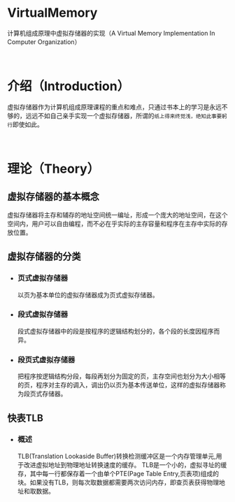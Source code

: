 # VirtualMemory
计算机组成原理中虚拟存储器的实现（A Virtual Memory Implementation In Computer Organization）

<br>

# 介绍（Introduction）
虚拟存储器作为计算机组成原理课程的重点和难点，只通过书本上的学习是永远不够的，远远不如自己亲手实现一个虚拟存储器，所谓的```纸上得来终觉浅，绝知此事要躬行```即使如此。

<br>

# 理论（Theory）

## 虚拟存储器的基本概念
虚拟存储器将主存和辅存的地址空间统一编址，形成一个庞大的地址空间，在这个空间内，用户可以自由编程，而不必在乎实际的主存容量和程序在主存中实际的存放位置。

## 虚拟存储器的分类

- ### 页式虚拟存储器
	以页为基本单位的虚拟存储器成为页式虚拟存储器。

- ### 段式虚拟存储器
	段式虚拟存储器中的段是按程序的逻辑结构划分的，各个段的长度因程序而异。

- ### 段页式虚拟存储器
	把程序按逻辑结构分段，每段再划分为固定的页，主存空间也划分为大小相等的页，程序对主存的调入，调出仍以页为基本传送单位，这样的虚拟存储器称为段页式存储器。	

## 快表TLB

- ### 概述
	TLB(Translation Lookaside Buffer)转换检测缓冲区是一个内存管理单元,用于改进虚拟地址到物理地址转换速度的缓存。
	TLB是一个小的，虚拟寻址的缓存，其中每一行都保存着一个由单个PTE(Page Table Entry,页表项)组成的块。如果没有TLB，则每次取数据都需要两次访问内存，即查页表获得物理地址和取数据。